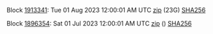 Block [1913341](https://insight.dash.org/insight/block/00000000000000154a7ab3d83f16d65055f19bead409d866cf4f19e2944e19d7): Tue 01 Aug 2023 12:00:01 AM UTC [zip](https://dash-bootstrap-2.ams3.digitaloceanspaces.com/mainnet/2023-08-01/bootstrap.dat.zip) (23G) [SHA256](https://dash-bootstrap-2.ams3.digitaloceanspaces.com/mainnet/2023-08-01/sha256.txt)

Block [1896354](https://insight.dash.org/insight/block/000000000000000b28d01db9cff7eb92ac1c592b91d97a6bb18a57449032c6d9): Sat 01 Jul 2023 12:00:01 AM UTC [zip](https://dash-bootstrap-2.ams3.digitaloceanspaces.com/mainnet/2023-07-01/bootstrap.dat.zip) () [SHA256](https://dash-bootstrap-2.ams3.digitaloceanspaces.com/mainnet/2023-07-01/sha256.txt)
